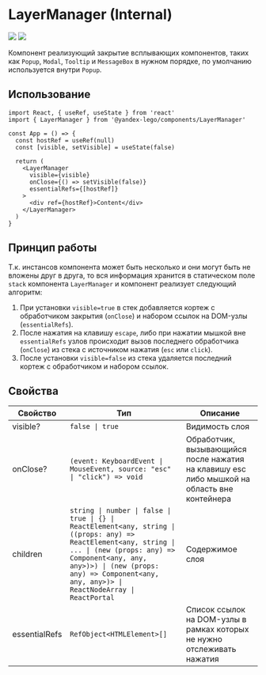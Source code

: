 # LayerManager (Internal)

<a href='https://github.yandex-team.ru/search-interfaces/frontend/tree/master/packages/lego-components/src/components/LayerManager' target='_blank'><img src='https://badger.yandex-team.ru/custom/[Исходники]/[Github
][green]/badge.svg' /></a> <a href='https://search.yandex-team.ru/stsearch?text=LayerManager.ts&facet.queue=ISL&facet.type=bug&facet.status=128' target='_blank'><img src='https://badger.yandex-team.ru/custom/[Известные проблемы]/[Startrek][blue]/badge.svg' /></a>


<!-- description:start -->
Компонент реализующий закрытие всплывающих компонентов,
таких как `Popup`, `Modal`, `Tooltip` и `MessageBox` в нужном порядке,
по умолчанию используется внутри `Popup`.
<!-- description:end -->

## Использование

```tsx
import React, { useRef, useState } from 'react'
import { LayerManager } from '@yandex-lego/components/LayerManager'

const App = () => {
  const hostRef = useRef(null)
  const [visible, setVisible] = useState(false)

  return (
    <LayerManager
      visible={visible}
      onClose={() => setVisible(false)}
      essentialRefs={[hostRef]}
    >
      <div ref={hostRef}>Content</div>
    </LayerManager>
  )
}
```

## Принцип работы

Т.к. инстансов компонента может быть несколько и они могут быть не вложены друг в друга, то вся информация хранится в статическом поле `stack` компонента `LayerManager` и компонент реализует следующий алгоритм:

1. При установки `visible=true` в стек добавляется кортеж с обработчиком закрытия (`onClose`) и набором ссылок на DOM-узлы (`essentialRefs`).
2. После нажатия на клавишу `escape`, либо при нажатии мышкой вне `essentialRefs` узлов происходит вызов последнего обработчика (`onClose`) из стека с источником нажатия (`esc` или `click`).
3. После установки `visible=false` из стека удаляется последний кортеж с обработчиком и набором ссылок.

## Свойства

<!-- props:start -->
| Свойство      | Тип                                                                                                                                                                                                                                                               | Описание                                                                                    |
| ------------- | ----------------------------------------------------------------------------------------------------------------------------------------------------------------------------------------------------------------------------------------------------------------- | ------------------------------------------------------------------------------------------- |
| visible?      | `false \| true`                                                                                                                                                                                                                                                   | Видимость слоя                                                                              |
| onClose?      | `(event: KeyboardEvent \| MouseEvent, source: "esc" \| "click") => void`                                                                                                                                                                                          | Обработчик, вызывающийся после нажатия на клавишу esc либо мышкой на область вне контейнера |
| children      | `string \| number \| false \| true \| {} \| ReactElement<any, string \| ((props: any) => ReactElement<any, string \| ... \| (new (props: any) => Component<any, any, any>)>) \| (new (props: any) => Component<any, any, any>)> \| ReactNodeArray \| ReactPortal` | Содержимое слоя                                                                             |
| essentialRefs | `RefObject<HTMLElement>[]`                                                                                                                                                                                                                                        | Список ссылок на DOM-узлы в рамках которых не нужно отслеживать нажатия                     |
<!-- props:end -->
